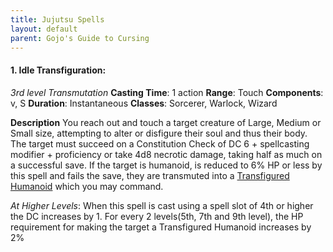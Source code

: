 ```yaml
---
title: Jujutsu Spells
layout: default
parent: Gojo's Guide to Cursing
---
```


#### **1. Idle Transfiguration**:
*3rd level Transmutation*
**Casting Time**: 1 action
**Range**: Touch
**Components**: v, S
**Duration**: Instantaneous
**Classes**: Sorcerer, Warlock, Wizard

**Description**
You reach out and touch a target creature of Large, Medium or Small size, attempting to alter or disfigure their soul and thus their body. The target must succeed on a Constitution Check of DC 6 + spellcasting modifier + proficiency or take 4d8 necrotic damage, taking half as much on a successful save. If the target is humanoid, is reduced to 6% HP or less by this spell and fails the save, they are transmuted into a [Transfigured Humanoid](/Gojo's%20Guide%20to%20Cursing/creatures/Transfigured%20Humanoid) which you may command.

_At Higher Levels_: When this spell is cast using a spell slot of 4th or higher the DC increases by 1. For every 2 levels(5th, 7th and 9th level), the HP requirement for making the target a Transfigured Humanoid increases by 2%